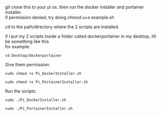 git clone this to your pi os. then run the docker installer and portainer installer.  
if permission denied, try doing chmod u+x example.sh

cd to the path/directory where the 2 scripts are installed.  

if i put my 2 scripts inside a folder called dockerportainer in my desktop, itll be something like this  
for example:  
```
cd Desktop/dockerportainer
```

Give them permission:  
```
sudo chmod +x Pi_DockerInstaller.sh
```  
```
sudo chmod +x Pi_PortainerInstaller.sh
```

Run the scripts:  
```
sudo ./Pi_DockerInstaller.sh
```  
```
sudo ./Pi_PortainerInstaller.sh
``` 


